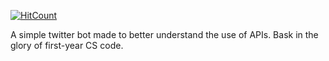 [![HitCount](http://hits.dwyl.io/JasonWatts/haikubot.svg)](http://hits.dwyl.io/JasonWatts/haikubot)

A simple twitter bot made to better understand the use of APIs.  Bask in the glory of first-year CS code.

